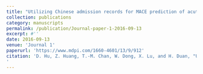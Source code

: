 ```yaml
---
title: "Utilizing Chinese admission records for MACE prediction of acute coronary syndrome"
collection: publications
category: manuscripts
permalink: /publication/Journal-paper-1-2016-09-13
excerpt: #''
date: 2016-09-13
venue: 'Journal 1'
paperurl: 'https://www.mdpi.com/1660-4601/13/9/912'
citation: 'D. Hu, Z. Huang, T.-M. Chan, W. Dong, X. Lu, and H. Duan, "Utilizing Chinese Admission Records for MACE Prediction of Acute Coronary Syndrome," International Journal of Environmental Research and Public Health, vol. 13, no. 9, p. 912, 2016.
'
---
```

